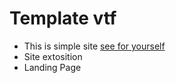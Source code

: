 # Template vtf

- This is simple site [see for yourself](https://pages.github.com/)
- Site extosition
- Landing Page
